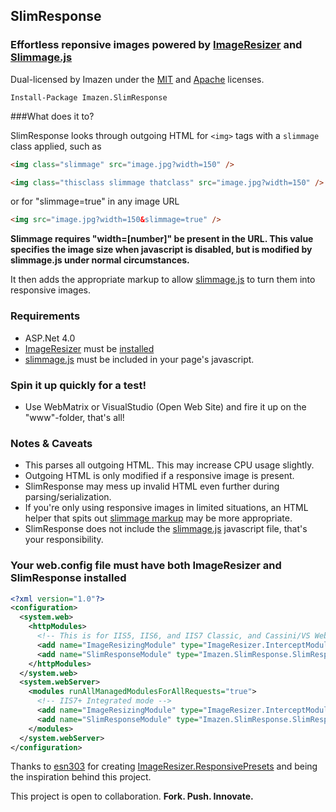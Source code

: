 ## SlimResponse

### Effortless reponsive images powered by [ImageResizer](http://imageresizing.net) and [Slimmage.js](https://github.com/imazen/slimmage)

Dual-licensed by Imazen under the [MIT](http://www.opensource.org/licenses/mit-license.php) and [Apache](http://www.apache.org/licenses/LICENSE-2.0.html) licenses.

`Install-Package Imazen.SlimResponse`

###What does it to?

SlimResponse looks through outgoing HTML for `<img>` tags with a `slimmage` class applied, such as 

```html
<img class="slimmage" src="image.jpg?width=150" />

<img class="thisclass slimmage thatclass" src="image.jpg?width=150" />
```

or for "slimmage=true" in any image URL

```html
<img src="image.jpg?width=150&slimmage=true" />
```

**Slimmage requires "width=[number]" be present in the URL. This value specifies the image size when javascript is disabled, but is modified by slimmage.js under normal circumstances.**


It then adds the appropriate markup to allow [slimmage.js](https://github.com/imazen/slimmage) to turn them into responsive images.



### Requirements
* ASP.Net 4.0
* [ImageResizer](http://imageresizing.net) must be [installed](http://imageresizing.net/docs/install)
* [slimmage.js](https://github.com/imazen/slimmage) must be included in your page's javascript. 

### Spin it up quickly for a test!
* Use WebMatrix or VisualStudio (Open Web Site) and fire it up on the "www"-folder, that's all!

### Notes & Caveats 

* This parses all outgoing HTML. This may increase CPU usage slightly. 
* Outgoing HTML is only modified if a responsive image is present.
* SlimResponse may mess up invalid HTML even further during parsing/serialization.
* If you're only using responsive images in limited situations, an HTML helper that spits out [slimmage markup](https://github.com/imazen/slimmage) may be more appropriate.
* SlimResponse does not include the [slimmage.js](https://github.com/imazen/slimmage) javascript file, that's your responsibility.

### Your web.config file must have both ImageResizer and SlimResponse installed

```xml
<?xml version="1.0"?>
<configuration>
  <system.web>
    <httpModules>
      <!-- This is for IIS5, IIS6, and IIS7 Classic, and Cassini/VS Web Server-->
      <add name="ImageResizingModule" type="ImageResizer.InterceptModule"/>
      <add name="SlimResponseModule" type="Imazen.SlimResponse.SlimResponseModule, Imazen.SlimResponse"/>
    </httpModules>
  </system.web>
  <system.webServer>
    <modules runAllManagedModulesForAllRequests="true">
      <!-- IIS7+ Integrated mode -->
      <add name="ImageResizingModule" type="ImageResizer.InterceptModule"/>
      <add name="SlimResponseModule" type="Imazen.SlimResponse.SlimResponseModule, Imazen.SlimResponse"/>
    </modules>
  </system.webServer>
</configuration>
```

Thanks to [esn303](https://twitter.com/#!/esn303) for creating [ImageResizer.ResponsivePresets](https://github.com/mindrevolution/ImageResizer-ResponsivePresets) and being the inspiration behind this project.

This project is open to collaboration. **Fork. Push. Innovate.**



